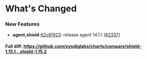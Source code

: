 # What's Changed

### New Features
- **agent,shield** [62c6f923](https://github.com/sysdiglabs/charts/commit/62c6f923ba84c97589b9ea85686ccf41a4043940): release agent 14.1.1 ([#2337](https://github.com/sysdiglabs/charts/issues/2337))
#### Full diff: https://github.com/sysdiglabs/charts/compare/shield-1.15.1...shield-1.15.2
